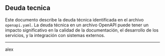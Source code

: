 ## Deuda tecnica

Este documento describe la deuda técnica identificada en el archivo `openapi.yaml`. La deuda técnica en un archivo OpenAPI puede tener un impacto significativo en la calidad de la documentación, el desarrollo de los servicios, y la integración con sistemas externos.

---

alex
